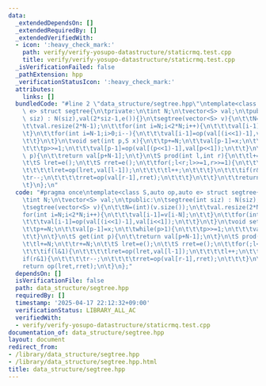 ```yaml
---
data:
  _extendedDependsOn: []
  _extendedRequiredBy: []
  _extendedVerifiedWith:
  - icon: ':heavy_check_mark:'
    path: verify/verify-yosupo-datastructure/staticrmq.test.cpp
    title: verify/verify-yosupo-datastructure/staticrmq.test.cpp
  _isVerificationFailed: false
  _pathExtension: hpp
  _verificationStatusIcon: ':heavy_check_mark:'
  attributes:
    links: []
  bundledCode: "#line 2 \"data_structure/segtree.hpp\"\ntemplate<class S,auto op,auto\
    \ e> struct segtree{\n\tprivate:\n\tint N;\n\tvector<S> val;\n\tpublic:\n\tsegtree(int\
    \ siz) : N(siz),val(2*siz-1,e()){}\n\tsegtree(vector<S> v){\n\t\tN=(int)(v.size());\n\
    \t\tval.resize(2*N-1);\n\t\tfor(int i=N;i<2*N;i++){\n\t\t\tval[i-1]=v[i-N];\n\t\
    \t}\n\t\tfor(int i=N-1;i>0;i--){\n\t\t\tval[i-1]=op(val[(i<<1)-1],val[i<<1]);\n\
    \t\t}\n\t}\n\tvoid set(int p,S x){\n\t\tp+=N;\n\t\tval[p-1]=x;\n\t\twhile(p>1){\n\
    \t\t\tp>>=1;\n\t\t\tval[p-1]=op(val[(p<<1)-1],val[p<<1]);\n\t\t}\n\t}\n\tS get(int\
    \ p){\n\t\treturn val[p+N-1];\n\t}\n\tS prod(int l,int r){\n\t\tl+=N;\n\t\tr+=N;\n\
    \t\tS lret=e();\n\t\tS rret=e();\n\t\tfor(;l<r;l>>=1,r>>=1){\n\t\t\tif(l&1){\n\
    \t\t\t\tlret=op(lret,val[l-1]);\n\t\t\t\tl++;\n\t\t\t}\n\t\t\tif(r&1){\n\t\t\t\
    \tr--;\n\t\t\t\trret=op(val[r-1],rret);\n\t\t\t}\n\t\t}\n\t\treturn op(lret,rret);\n\
    \t}\n};\n"
  code: "#pragma once\ntemplate<class S,auto op,auto e> struct segtree{\n\tprivate:\n\
    \tint N;\n\tvector<S> val;\n\tpublic:\n\tsegtree(int siz) : N(siz),val(2*siz-1,e()){}\n\
    \tsegtree(vector<S> v){\n\t\tN=(int)(v.size());\n\t\tval.resize(2*N-1);\n\t\t\
    for(int i=N;i<2*N;i++){\n\t\t\tval[i-1]=v[i-N];\n\t\t}\n\t\tfor(int i=N-1;i>0;i--){\n\
    \t\t\tval[i-1]=op(val[(i<<1)-1],val[i<<1]);\n\t\t}\n\t}\n\tvoid set(int p,S x){\n\
    \t\tp+=N;\n\t\tval[p-1]=x;\n\t\twhile(p>1){\n\t\t\tp>>=1;\n\t\t\tval[p-1]=op(val[(p<<1)-1],val[p<<1]);\n\
    \t\t}\n\t}\n\tS get(int p){\n\t\treturn val[p+N-1];\n\t}\n\tS prod(int l,int r){\n\
    \t\tl+=N;\n\t\tr+=N;\n\t\tS lret=e();\n\t\tS rret=e();\n\t\tfor(;l<r;l>>=1,r>>=1){\n\
    \t\t\tif(l&1){\n\t\t\t\tlret=op(lret,val[l-1]);\n\t\t\t\tl++;\n\t\t\t}\n\t\t\t\
    if(r&1){\n\t\t\t\tr--;\n\t\t\t\trret=op(val[r-1],rret);\n\t\t\t}\n\t\t}\n\t\t\
    return op(lret,rret);\n\t}\n};"
  dependsOn: []
  isVerificationFile: false
  path: data_structure/segtree.hpp
  requiredBy: []
  timestamp: '2025-04-17 22:12:32+09:00'
  verificationStatus: LIBRARY_ALL_AC
  verifiedWith:
  - verify/verify-yosupo-datastructure/staticrmq.test.cpp
documentation_of: data_structure/segtree.hpp
layout: document
redirect_from:
- /library/data_structure/segtree.hpp
- /library/data_structure/segtree.hpp.html
title: data_structure/segtree.hpp
---
```

